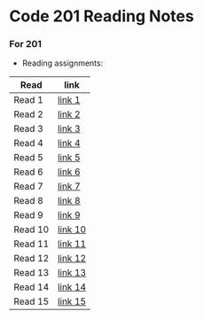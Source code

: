 # Code 201 Reading Notes
### For 201
* Reading assignments:

| Read     | link |
| ----------- | ----------- |
| Read 1     | [link 1](https://slasherme.github.io/reading-notes/class-01)       |
| Read 2     | [link 2](https://slasherme.github.io/reading-notes/class2-2)       |
| Read 3     | [link 3](https://slasherme.github.io/reading-notes/Read3)       |
| Read 4     | [link 4](https://slasherme.github.io/reading-notes/Read5)       |
| Read 5     | [link 5](https://slasherme.github.io/reading-notes/Week2)       |
| Read 6     | [link 6]()       |
| Read 7     | [link 7]()       |
| Read 8     | [link 8]()       |
| Read 9     | [link 9]()       |
| Read 10    | [link 10]()      |
| Read 11    | [link 11]()      |
| Read 12    | [link 12]()      |
| Read 13    | [link 13]()      |
| Read 14    | [link 14]()      |
| Read 15    | [link 15]()      |

